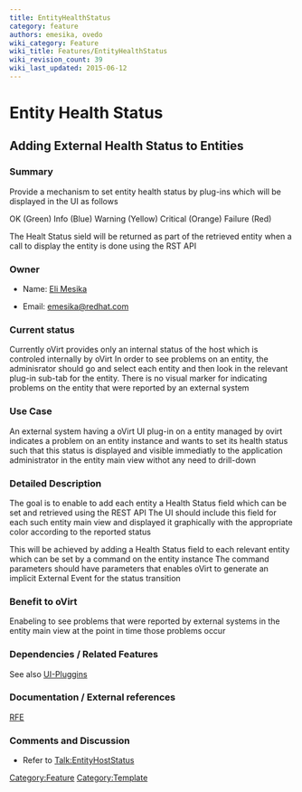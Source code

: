 ```yaml
---
title: EntityHealthStatus
category: feature
authors: emesika, ovedo
wiki_category: Feature
wiki_title: Features/EntityHealthStatus
wiki_revision_count: 39
wiki_last_updated: 2015-06-12
---
```


# Entity Health Status

## Adding External Health Status to Entities

### Summary

Provide a mechanism to set entity health status by plug-ins which will be displayed in the UI as follows

OK (Green) Info (Blue) Warning (Yellow) Critical (Orange) Failure (Red)

The Healt Status sield will be returned as part of the retrieved entity when a call to display the entity is done using the RST API

### Owner

*   Name: [ Eli Mesika](User:MyUser)

<!-- -->

*   Email: emesika@redhat.com

### Current status

Currently oVirt provides only an internal status of the host which is controled internally by oVirt
In order to see problems on an entity, the adminisrator should go and select each entity and then look in the relevant plug-in sub-tab for the entity. There is no visual marker for indicating problems on the entity that were reported by an external system

### Use Case

An external system having a oVirt UI plug-in on a entity managed by ovirt indicates a problem on an entity instance and wants to set its health status such that this status is displayed and visible immediatly to the application administrator in the entity main view withot any need to drill-down

### Detailed Description

The goal is to enable to add each entity a Health Status field which can be set and retrieved using the REST API
The UI should include this field for each such entity main view and displayed it graphically with the appropriate color according to the reported status

This will be achieved by adding a Health Status field to each relevant entity which can be set by a command on the entity instance The command parameters should have parameters that enables oVirt to generate an implicit External Event for the status transition

### Benefit to oVirt

Enabeling to see problems that were reported by external systems in the entity main view at the point in time those problems occur

### Dependencies / Related Features

See also [UI-Pluggins](http://wiki.ovirt.org/wiki/Features/UIPlugins)

### Documentation / External references

[RFE](https://bugzilla.redhat.com/show_bug.cgi?id=866124)

### Comments and Discussion

*   Refer to <Talk:EntityHostStatus>

<Category:Feature> <Category:Template>
